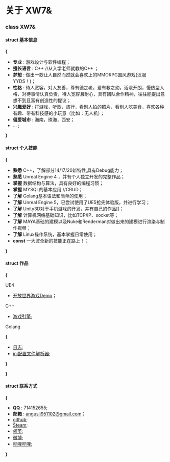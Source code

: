 # 关于 XW7&


### class XW7&

 #### struct 基本信息

  **{**   
  * **专业** : 游戏设计与软件编程；
  * **擅长语言** : C++ //从入学老师就教的C++ ；
  * **梦想** : 做出一款让人自然而然就会喜欢上的MMORPG国风游戏(汉服YYDS！)；
  * **性格** : 待人宽容，对人友善，尊有德之老，爱有教之幼，活泼开朗，慢热型人格，对待事情认真负责，待人宽容且耐心，具有团队合作精神，往往能提出意想不到且富有创造性的提议；
  * **兴趣爱好** : 打游戏，听歌，旅行，看别人拍的照片，看别人吃美食，喜欢各种有趣、带有科技感的小玩意（比如：无人机）；
  * **偏爱城市** : 海南，珠海，西安；
  * ... ;   

  **}**

 #### struct 个人技能

  **{**
  * **熟悉** C++，了解部分14/17/20新特性,具有Debug能力；
  * **熟悉** Unreal Engine 4 ，并有个人独立开发的完整作品；
  * **掌握** 数据结构与算法，具有良好的编程习惯；
  * **掌握** MYSQL的基本应用 //CRUD；
  * **了解** Golang基本语法和简单的使用；
  * **了解** Unreal Engine 5，已尝试使用了UE5抢先体验版，并进行学习；
  * **了解** Unity3D对于手机游戏的开发，并有自己的作品[]；
  * **了解** 计算机网络基础知识，比如TCP/IP、socket等；
  * **了解** MAYA基础的建模以及Nuke和Renderman对做出来的建模进行渲染与制作视频；
  * **了解** Linux操作系统，基本掌握日常使用；
  * **const** 一大波全新的技能正在路上！；

  **}**

 #### struct 作品

 **{**

  UE4
  * [开放世界游戏Demo](https://github.com/AngusXW7/OWG_Demo)；

   C++
   * [游戏引擎](https://github.com/AngusXW7/xw7-Engine);

   Golang

   **{**
   * [日志](https://github.com/AngusXW7/rizhi_demo);
   * [ini配置文件解析器](https://github.com/AngusXW7/ini_demo);

   **}**

 **}**

  #### struct 联系方式

 **{**
* **QQ** :  714152655;
* **邮箱** :  angusli951102@gmail.com；
* [github](https://github.com/AngusXW7);
* [Steam](https://steamcommunity.com/profiles/76561198383512937/);
* [领英](www.linkedin.com/in/angus-li-951102);
* [微博](https://weibo.com/2153482747/profile?is_all=1);
* [哔哩哔哩](https://space.bilibili.com/474685010);
  
**}**
